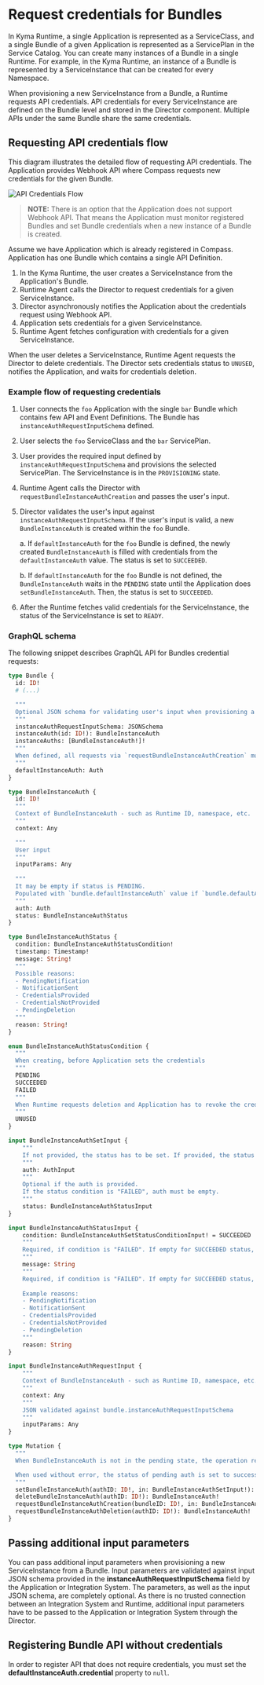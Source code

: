 # Request credentials for Bundles

In Kyma Runtime, a single Application is represented as a ServiceClass, and a single Bundle of a given Application is represented as a ServicePlan in the Service Catalog. You can create many instances of a Bundle in a single Runtime. For example, in the Kyma Runtime, an instance of a Bundle is represented by a ServiceInstance that can be created for every Namespace.

When provisioning a new ServiceInstance from a Bundle, a Runtime requests API credentials. API credentials for every ServiceInstance are defined on the Bundle level and stored in the Director component. Multiple APIs under the same Bundle share the same credentials.


## Requesting API credentials flow

This diagram illustrates the detailed flow of requesting API credentials. The Application provides Webhook API where Compass requests new credentials for the given Bundle.

![API Credentials Flow](./assets/api-credentials-flow.svg)

> **NOTE:** There is an option that the Application does not support Webhook API. That means the Application must monitor registered Bundles and set Bundle credentials when a new instance of a Bundle is created.

Assume we have Application which is already registered in Compass. Application has one Bundle which contains a single API Definition.

1. In the Kyma Runtime, the user creates a ServiceInstance from the Application's Bundle.
1. Runtime Agent calls the Director to request credentials for a given ServiceInstance.
1. Director asynchronously notifies the Application about the credentials request using Webhook API.
1. Application sets credentials for a given ServiceInstance.
1. Runtime Agent fetches configuration with credentials for a given ServiceInstance.

When the user deletes a ServiceInstance, Runtime Agent requests the Director to delete credentials. The Director sets credentials status to `UNUSED`, notifies the Application, and waits for credentials deletion.

### Example flow of requesting credentials

1. User connects the `foo` Application with the single `bar` Bundle which contains few API and Event Definitions. The Bundle has `instanceAuthRequestInputSchema` defined.
1. User selects the `foo` ServiceClass and the `bar` ServicePlan.
1. User provides the required input defined by `instanceAuthRequestInputSchema` and provisions the selected ServicePlan. The ServiceInstance is in the `PROVISIONING` state.
1. Runtime Agent calls the Director with `requestBundleInstanceAuthCreation` and passes the user's input.
1. Director validates the user's input against `instanceAuthRequestInputSchema`. If the user's input is valid, a new `BundleInstanceAuth` is created within the `foo` Bundle.
   
   a. If `defaultInstanceAuth` for the `foo` Bundle is defined, the newly created `BundleInstanceAuth` is filled with credentials from the `defaultInstanceAuth` value. The status is set to `SUCCEEDED`.
   
   b. If `defaultInstanceAuth` for the `foo` Bundle is not defined, the `BundleInstanceAuth` waits in the `PENDING` state until the Application does `setBundleInstanceAuth`. Then, the status is set to `SUCCEEDED`.
   
1. After the Runtime fetches valid credentials for the ServiceInstance, the status of the ServiceInstance is set to `READY`.

### GraphQL schema

The following snippet describes GraphQL API for Bundles credential requests:

```graphql
type Bundle {
  id: ID!
  # (...)

  """
  Optional JSON schema for validating user's input when provisioning a ServiceClass.
  """
  instanceAuthRequestInputSchema: JSONSchema
  instanceAuth(id: ID!): BundleInstanceAuth
  instanceAuths: [BundleInstanceAuth!]!
  """
  When defined, all requests via `requestBundleInstanceAuthCreation` mutation fallback to defaultInstanceAuth.
  """
  defaultInstanceAuth: Auth
}

type BundleInstanceAuth {
  id: ID!
  """
  Context of BundleInstanceAuth - such as Runtime ID, namespace, etc.
  """
  context: Any

  """
  User input
  """
  inputParams: Any
  
  """
  It may be empty if status is PENDING.
  Populated with `bundle.defaultInstanceAuth` value if `bundle.defaultAuth` is defined. If not, Compass notifies Application/Integration System about the Auth request.
  """
  auth: Auth
  status: BundleInstanceAuthStatus
}

type BundleInstanceAuthStatus {
  condition: BundleInstanceAuthStatusCondition!
  timestamp: Timestamp!
  message: String!
  """
  Possible reasons:
  - PendingNotification
  - NotificationSent
  - CredentialsProvided
  - CredentialsNotProvided
  - PendingDeletion
  """
  reason: String!
}

enum BundleInstanceAuthStatusCondition {
  """
  When creating, before Application sets the credentials
  """
  PENDING
  SUCCEEDED
  FAILED
  """
  When Runtime requests deletion and Application has to revoke the credentials
  """
  UNUSED
}

input BundleInstanceAuthSetInput {
	"""
	If not provided, the status has to be set. If provided, the status condition  must be "SUCCEEDED".
	"""
	auth: AuthInput
	"""
	Optional if the auth is provided.
	If the status condition is "FAILED", auth must be empty.
	"""
	status: BundleInstanceAuthStatusInput
}

input BundleInstanceAuthStatusInput {
	condition: BundleInstanceAuthSetStatusConditionInput! = SUCCEEDED
	"""
	Required, if condition is "FAILED". If empty for SUCCEEDED status, default message is set.
	"""
	message: String
	"""
	Required, if condition is "FAILED". If empty for SUCCEEDED status, "CredentialsProvided" reason is set.
	
	Example reasons:
	- PendingNotification
	- NotificationSent
	- CredentialsProvided
	- CredentialsNotProvided
	- PendingDeletion
	"""
	reason: String
}

input BundleInstanceAuthRequestInput {
	"""
	Context of BundleInstanceAuth - such as Runtime ID, namespace, etc.
	"""
	context: Any
	"""
	JSON validated against bundle.instanceAuthRequestInputSchema
	"""
	inputParams: Any
}

type Mutation {
  """
  When BundleInstanceAuth is not in the pending state, the operation returns an error.

  When used without error, the status of pending auth is set to success.
  """
  setBundleInstanceAuth(authID: ID!, in: BundleInstanceAuthSetInput!): BundleInstanceAuth!
  deleteBundleInstanceAuth(authID: ID!): BundleInstanceAuth!
  requestBundleInstanceAuthCreation(bundleID: ID!, in: BundleInstanceAuthRequestInput!): BundleInstanceAuth!
  requestBundleInstanceAuthDeletion(authID: ID!): BundleInstanceAuth!
}
```

## Passing additional input parameters

You can pass additional input parameters when provisioning a new ServiceInstance from a Bundle. Input parameters are validated against input JSON schema provided in the **instanceAuthRequestInputSchema** field by the Application or Integration System. The parameters, as well as the input JSON schema, are completely optional. As there is no trusted connection between an Integration System and Runtime, additional input parameters have to be passed to the Application or Integration System through the Director.

## Registering Bundle API without credentials

In order to register API that does not require credentials, you must set the **defaultInstanceAuth.credential** property to `null`.
